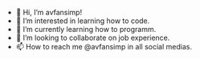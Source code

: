 - 👋 Hi, I’m avfansimp!
- 👀 I’m interested in learning how to code.
- 🌱 I’m currently learning how to programm.
- 💞️ I’m looking to collaborate on job experience.
- 📫 How to reach me @avfansimp in all social medias.

<!---
avfansimp/avfansimp is a ✨ special ✨ repository because its `README.md` (this file) appears on your GitHub profile.
You can click the Preview link to take a look at your changes.
--->
